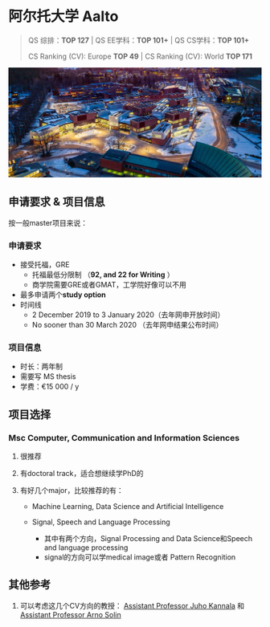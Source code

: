 # 阿尔托大学	Aalto

> QS 综排：**TOP 127**	|	QS EE学科：**TOP 101+**	|	QS CS学科：**TOP 101+**
>
> CS Ranking (CV): Europe **TOP 49**	|	CS Ranking (CV): World **TOP 171**

![Aalto](img/aalto.jpg)

## 申请要求 & 项目信息

按一般master项目来说：

### 申请要求

+ 接受托福，GRE
  + 托福最低分限制 （**92, and 22 for Writing** ）
  + 商学院需要GRE或者GMAT，工学院好像可以不用
+ 最多申请两个**study option**
+ 时间线
  + 2 December 2019 to 3 January 2020（去年网申开放时间）
  + No sooner than 30 March 2020 （去年网申结果公布时间）

### 项目信息

+ 时长：两年制
+ 需要写 MS thesis
+ 学费：€15 000 / y

## 项目选择

### **Msc Computer, Communication and Information Sciences** 

1. 很推荐
2. 有doctoral track，适合想继续学PhD的
3. 有好几个major，比较推荐的有：

   + Machine Learning, Data Science and Artificial Intelligence

   + Signal, Speech and Language Processing

     + 其中有两个方向，Signal Processing and Data Science和Speech and language processing
     + signal的方向可以学medical image或者 Pattern Recognition

## 其他参考

1. 可以考虑这几个CV方向的教授： [Assistant Professor Juho Kannala](https://users.aalto.fi/~kannalj1/) 和 [Assistant Professor Arno Solin](https://users.aalto.fi/~asolin/)